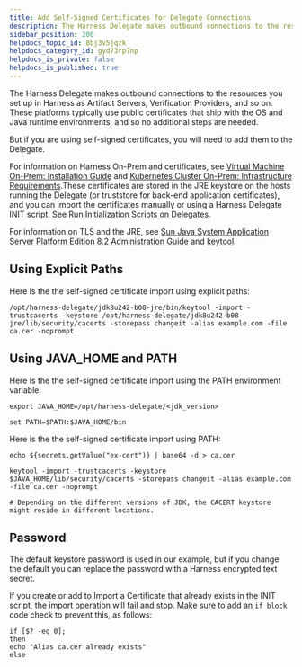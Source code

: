 ```yaml
---
title: Add Self-Signed Certificates for Delegate Connections
description: The Harness Delegate makes outbound connections to the resources you set up in Harness as Artifact Servers, Verification Providers, and so on. These platforms typically use public certificates that s…
sidebar_position: 200
helpdocs_topic_id: 8bj3v5jqzk
helpdocs_category_id: gyd73rp7np
helpdocs_is_private: false
helpdocs_is_published: true
---
```


The Harness Delegate makes outbound connections to the resources you set up in Harness as Artifact Servers, Verification Providers, and so on. These platforms typically use public certificates that ship with the OS and Java runtime environments, and so no additional steps are needed.

But if you are using self-signed certificates, you will need to add them to the Delegate.

For information on Harness On-Prem and certificates, see [Virtual Machine On-Prem: Installation Guide](../../../fg-sme/vm/on-prem-embedded-cluster-setup.md) and [Kubernetes Cluster On-Prem: Infrastructure Requirements](../../../fg-sme/k8s/existing-cluster-kubernetes-on-prem-infrastructure-requirements.md).These certificates are stored in the JRE keystore on the hosts running the Delegate (or truststore for back-end application certificates), and you can import the certificates manually or using a Harness Delegate INIT script. See [Run Initialization Scripts on Delegates](run-initialization-scripts-on-delegates.md).

For information on TLS and the JRE, see [Sun Java System Application Server Platform Edition 8.2 Administration Guide](https://docs.oracle.com/cd/E19830-01/819-4712/ablqw/index.html) and [keytool](https://docs.oracle.com/javase/9/tools/keytool.htm#JSWOR-GUID-5990A2E4-78E3-47B7-AE75-6D1826259549).

## Using Explicit Paths

Here is the the self-signed certificate import using explicit paths:


```
/opt/harness-delegate/jdk8u242-b08-jre/bin/keytool -import -trustcacerts -keystore /opt/harness-delegate/jdk8u242-b08-jre/lib/security/cacerts -storepass changeit -alias example.com -file ca.cer -noprompt
```
## Using JAVA\_HOME and PATH

Here is the the self-signed certificate import using the PATH environment variable:


```
export JAVA_HOME=/opt/harness-delegate/<jdk_version>  
  
set PATH=$PATH:$JAVA_HOME/bin
```
Here is the the self-signed certificate import using PATH:


```
echo ${secrets.getValue("ex-cert")} | base64 -d > ca.cer  
  
keytool -import -trustcacerts -keystore $JAVA_HOME/lib/security/cacerts -storepass changeit -alias example.com -file ca.cer -noprompt  
  
# Depending on the different versions of JDK, the CACERT keystore might reside in different locations.
```
## Password

The default keystore password is used in our example, but if you change the default you can replace the password with a Harness encrypted text secret.

If you create or add to Import a Certificate that already exists in the INIT script, the import operation will fail and stop. Make sure to add an `if block` code check to prevent this, as follows:


```
if [$? -eq 0];  
then  
echo "Alias ca.cer already exists"  
else
```
